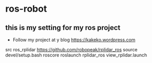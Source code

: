 # ros-robot

## this is my setting for my ros project
- Follow my project at  y blog https://kakeko.wordpress.com

src ros_rplidar https://github.com/robopeak/rplidar_ros
source devel/setup.bash
roscore
roslaunch rplidar_ros view_rplidar.launch

